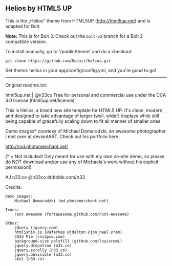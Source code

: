 Helios by HTML5 UP
------------------

This is the „Helios” theme from HTML5UP (http://html5up.net) and is adapted for Bolt.

**Note:**  This is for Bolt 3. Check out the `bolt-v2` branch for a Bolt 2 compatible version.

To install manually, go to '/public/theme' and do a checkout:

```
git clone https://github.com/Dsduit/helios.git
```

Set theme: helios in your app/config/config.yml, and you're good to go!

-------------

Original readme.txt:

html5up.net | @n33co
Free for personal and commercial use under the CCA 3.0 license (html5up.net/license)


This is Helios, a brand new site template for HTML5 UP. It's clean, modern, and designed
to take advantage of larger (well, wider) displays while still being capable of gracefully
scaling down to fit all manner of smaller ones.
	
Demo images* courtesy of Michael Domaradzki, an awesome photographer I met over at
deviantART. Check out his portfolio here:

http://md.photomerchant.net/

(* = Not included! Only meant for use with my own on-site demo, so please do NOT download
and/or use any of Michaels's work without his explicit permission!)

AJ
n33.co @n33co dribbble.com/n33


Credits:

	Demo Images:
		Michael Domaradzki (md.photomerchant.net)
		
	Icons:
		Font Awesome (fortawesome.github.com/Font-Awesome)

	Other:
		jQuery (jquery.com)
		html5shiv.js (@afarkas @jdalton @jon_neal @rem)
		CSS3 Pie (css3pie.com)
		background-size polyfill (github.com/louisremi)
		jquery.dropotron (n33.co)
		jquery.scrolly (n33.co)
		jquery.onvisible (n33.co)
		skel (n33.co)